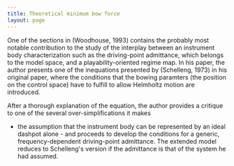 ```yaml
---
title: Theoretical minimum bow force
layout: page
---
```


One of the sections in (Woodhouse, 1993) contains the probably most
notable contribution to the study of the interplay between an instrument
body characterization such as the driving-point admittance, which belongs
to the model space, and a playability-oriented regime map. In his paper,
the author presents one of the inequations presented by (Schelleng, 1973)
in his original paper, where the conditions that the bowing paramters (the
position on the control space) have to fulfill to allow Helmholtz motion
are introduced.

After a thorough explanation of the equation, the author provides
a critique to one of the several over-simplifications it makes
- the assumption that the instrument body can be represented by an ideal
dashpot alone - and proceeds to develop the conditions for a generic,
frequency-dependent driving-point admittance. The extended model reduces
to Schelleng's version if the admittance is that of the system he had
assumed. 


